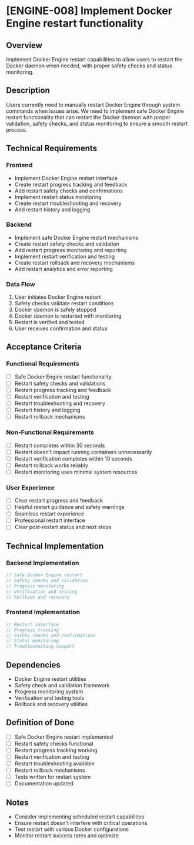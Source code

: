 # [ENGINE-008] Implement Docker Engine restart functionality

## Overview

Implement Docker Engine restart capabilities to allow users to restart the Docker daemon when needed, with proper safety checks and status monitoring.

## Description

Users currently need to manually restart Docker Engine through system commands when issues arise. We need to implement safe Docker Engine restart functionality that can restart the Docker daemon with proper validation, safety checks, and status monitoring to ensure a smooth restart process.

## Technical Requirements

### Frontend

- Implement Docker Engine restart interface
- Create restart progress tracking and feedback
- Add restart safety checks and confirmations
- Implement restart status monitoring
- Create restart troubleshooting and recovery
- Add restart history and logging

### Backend

- Implement safe Docker Engine restart mechanisms
- Create restart safety checks and validation
- Add restart progress monitoring and reporting
- Implement restart verification and testing
- Create restart rollback and recovery mechanisms
- Add restart analytics and error reporting

### Data Flow

1. User initiates Docker Engine restart
2. Safety checks validate restart conditions
3. Docker daemon is safely stopped
4. Docker daemon is restarted with monitoring
5. Restart is verified and tested
6. User receives confirmation and status

## Acceptance Criteria

### Functional Requirements

- [ ] Safe Docker Engine restart functionality
- [ ] Restart safety checks and validations
- [ ] Restart progress tracking and feedback
- [ ] Restart verification and testing
- [ ] Restart troubleshooting and recovery
- [ ] Restart history and logging
- [ ] Restart rollback mechanisms

### Non-Functional Requirements

- [ ] Restart completes within 30 seconds
- [ ] Restart doesn't impact running containers unnecessarily
- [ ] Restart verification completes within 10 seconds
- [ ] Restart rollback works reliably
- [ ] Restart monitoring uses minimal system resources

### User Experience

- [ ] Clear restart progress and feedback
- [ ] Helpful restart guidance and safety warnings
- [ ] Seamless restart experience
- [ ] Professional restart interface
- [ ] Clear post-restart status and next steps

## Technical Implementation

### Backend Implementation

```rust
// Safe Docker Engine restart
// Safety checks and validation
// Progress monitoring
// Verification and testing
// Rollback and recovery
```

### Frontend Implementation

```typescript
// Restart interface
// Progress tracking
// Safety checks and confirmations
// Status monitoring
// Troubleshooting support
```

## Dependencies

- Docker Engine restart utilities
- Safety check and validation framework
- Progress monitoring system
- Verification and testing tools
- Rollback and recovery utilities

## Definition of Done

- [ ] Safe Docker Engine restart implemented
- [ ] Restart safety checks functional
- [ ] Restart progress tracking working
- [ ] Restart verification and testing
- [ ] Restart troubleshooting available
- [ ] Restart rollback mechanisms
- [ ] Tests written for restart system
- [ ] Documentation updated

## Notes

- Consider implementing scheduled restart capabilities
- Ensure restart doesn't interfere with critical operations
- Test restart with various Docker configurations
- Monitor restart success rates and optimize

